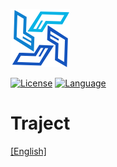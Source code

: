 <p align="left">
  <img src="documents/images/logo.png" alt="traject logo"/>
</p>

[![License](https://img.shields.io/badge/License-Apache%202.0-green.svg)](LICENSE.md)
[![Language](https://img.shields.io/badge/language-c++23-red.svg)](https://zh.cppreference.com/)

# Traject
[[English]](README.md)